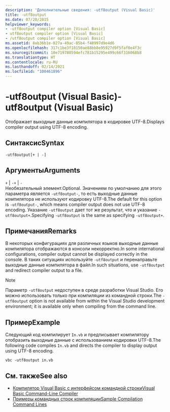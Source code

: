 ```yaml
---
description: 'Дополнительные сведения: -utf8output (Visual Basic)'
title: -utf8output
ms.date: 07/20/2015
helpviewer_keywords:
- -utf8output compiler option [Visual Basic]
- utf8output compiler option [Visual Basic]
- /utf8output compiler option [Visual Basic]
ms.assetid: 8ab36b1e-027a-49ac-85b4-f48997d9e4d6
ms.openlocfilehash: 317c1be3f18150ae88bb8e95927d9f5faf0e4f3c
ms.sourcegitcommit: 10e719780594efc781b15295e499c66f316068b8
ms.translationtype: HT
ms.contentlocale: ru-RU
ms.lasthandoff: 02/14/2021
ms.locfileid: "100461896"
---
```

# <a name="-utf8output-visual-basic"></a><span data-ttu-id="634a1-103">-utf8output (Visual Basic)</span><span class="sxs-lookup"><span data-stu-id="634a1-103">-utf8output (Visual Basic)</span></span>

<span data-ttu-id="634a1-104">Отображает выходные данные компилятора в кодировке UTF-8.</span><span class="sxs-lookup"><span data-stu-id="634a1-104">Displays compiler output using UTF-8 encoding.</span></span>  
  
## <a name="syntax"></a><span data-ttu-id="634a1-105">Синтаксис</span><span class="sxs-lookup"><span data-stu-id="634a1-105">Syntax</span></span>  
  
```console  
-utf8output[+ | -]  
```  
  
## <a name="arguments"></a><span data-ttu-id="634a1-106">Аргументы</span><span class="sxs-lookup"><span data-stu-id="634a1-106">Arguments</span></span>  

 <span data-ttu-id="634a1-107">`+` &#124; `-`</span><span class="sxs-lookup"><span data-stu-id="634a1-107">`+` &#124; `-`</span></span>  
 <span data-ttu-id="634a1-108">Необязательный элемент.</span><span class="sxs-lookup"><span data-stu-id="634a1-108">Optional.</span></span> <span data-ttu-id="634a1-109">Значением по умолчанию для этого параметра является `-utf8output-`, то есть выходные данные компилятора не используют кодировку UTF-8.</span><span class="sxs-lookup"><span data-stu-id="634a1-109">The default for this option is `-utf8output-`, which means compiler output does not use UTF-8 encoding.</span></span> <span data-ttu-id="634a1-110">Указание `-utf8output` дает тот же результат, что и указание `-utf8output+`.</span><span class="sxs-lookup"><span data-stu-id="634a1-110">Specifying `-utf8output` is the same as specifying `-utf8output+`.</span></span>  
  
## <a name="remarks"></a><span data-ttu-id="634a1-111">Примечания</span><span class="sxs-lookup"><span data-stu-id="634a1-111">Remarks</span></span>  

 <span data-ttu-id="634a1-112">В некоторых конфигурациях для различных языков выходные данные компилятора отображаются в консоли некорректно.</span><span class="sxs-lookup"><span data-stu-id="634a1-112">In some international configurations, compiler output cannot be displayed correctly in the console.</span></span> <span data-ttu-id="634a1-113">В таких ситуациях используйте `-utf8output` и перенаправьте выходные данные компилятора в файл.</span><span class="sxs-lookup"><span data-stu-id="634a1-113">In such situations, use `-utf8output` and redirect compiler output to a file.</span></span>  
  
> [!NOTE]
> <span data-ttu-id="634a1-114">Параметр `-utf8output` недоступен в среде разработки Visual Studio. Его можно использовать только при компиляции из командной строки.</span><span class="sxs-lookup"><span data-stu-id="634a1-114">The `-utf8output` option is not available from within the Visual Studio development environment; it is available only when compiling from the command line.</span></span>  
  
## <a name="example"></a><span data-ttu-id="634a1-115">Пример</span><span class="sxs-lookup"><span data-stu-id="634a1-115">Example</span></span>  

 <span data-ttu-id="634a1-116">Следующий код компилирует `In.vb` и предписывает компилятору отобразить выходные данные с использованием кодировки UTF-8.</span><span class="sxs-lookup"><span data-stu-id="634a1-116">The following code compiles `In.vb` and directs the compiler to display output using UTF-8 encoding.</span></span>  
  
```console  
vbc -utf8output in.vb  
```  
  
## <a name="see-also"></a><span data-ttu-id="634a1-117">См. также</span><span class="sxs-lookup"><span data-stu-id="634a1-117">See also</span></span>

- [<span data-ttu-id="634a1-118">Компилятор Visual Basic с интерфейсом командной строки</span><span class="sxs-lookup"><span data-stu-id="634a1-118">Visual Basic Command-Line Compiler</span></span>](index.md)
- [<span data-ttu-id="634a1-119">Примеры командных строк компиляции</span><span class="sxs-lookup"><span data-stu-id="634a1-119">Sample Compilation Command Lines</span></span>](sample-compilation-command-lines.md)
